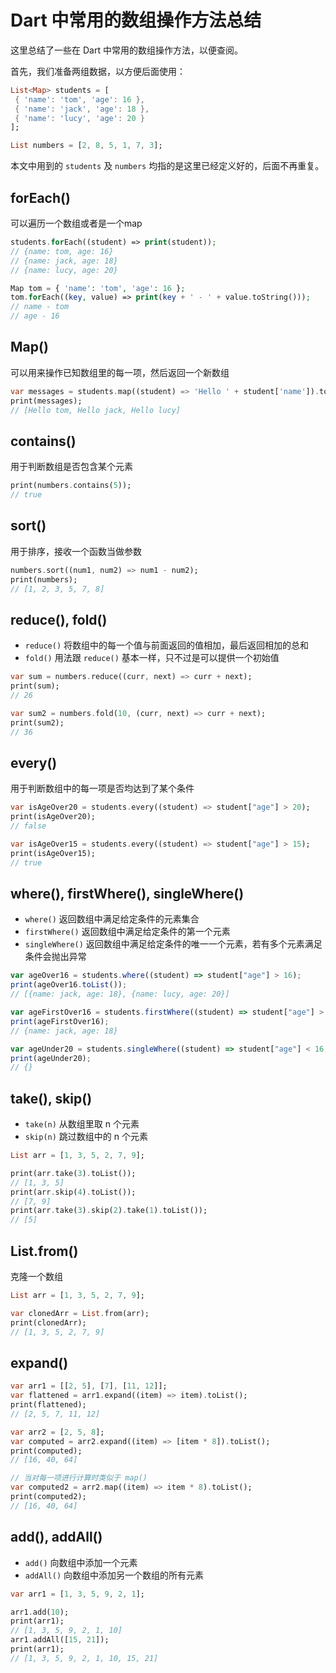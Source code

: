 # Dart 中常用的数组操作方法总结

这里总结了一些在 Dart 中常用的数组操作方法，以便查阅。

首先，我们准备两组数据，以方便后面使用：



```dart
List<Map> students = [
 { 'name': 'tom', 'age': 16 },
 { 'name': 'jack', 'age': 18 },
 { 'name': 'lucy', 'age': 20 }
];

List numbers = [2, 8, 5, 1, 7, 3];
```

本文中用到的 `students` 及 `numbers` 均指的是这里已经定义好的，后面不再重复。

## forEach()

可以遍历一个数组或者是一个map



```php
students.forEach((student) => print(student));
// {name: tom, age: 16}
// {name: jack, age: 18}
// {name: lucy, age: 20}

Map tom = { 'name': 'tom', 'age': 16 };
tom.forEach((key, value) => print(key + ' - ' + value.toString()));
// name - tom
// age - 16
```

## Map()

可以用来操作已知数组里的每一项，然后返回一个新数组



```dart
var messages = students.map((student) => 'Hello ' + student['name']).toList();
print(messages);
// [Hello tom, Hello jack, Hello lucy]
```

## contains()

用于判断数组是否包含某个元素



```dart
print(numbers.contains(5));
// true
```

## sort()

用于排序，接收一个函数当做参数



```dart
numbers.sort((num1, num2) => num1 - num2);
print(numbers);
// [1, 2, 3, 5, 7, 8]
```



## reduce(), fold()

- `reduce()` 将数组中的每一个值与前面返回的值相加，最后返回相加的总和
- `fold()` 用法跟 `reduce()` 基本一样，只不过是可以提供一个初始值



```dart
var sum = numbers.reduce((curr, next) => curr + next);
print(sum);
// 26

var sum2 = numbers.fold(10, (curr, next) => curr + next);
print(sum2);
// 36
```

## every()

用于判断数组中的每一项是否均达到了某个条件



```dart
var isAgeOver20 = students.every((student) => student["age"] > 20);
print(isAgeOver20);
// false

var isAgeOver15 = students.every((student) => student["age"] > 15);
print(isAgeOver15);
// true
```

## where(), firstWhere(), singleWhere()

- `where()` 返回数组中满足给定条件的元素集合
- `firstWhere()` 返回数组中满足给定条件的第一个元素
- `singleWhere()` 返回数组中满足给定条件的唯一一个元素，若有多个元素满足条件会抛出异常



```jsx
var ageOver16 = students.where((student) => student["age"] > 16);
print(ageOver16.toList());
// [{name: jack, age: 18}, {name: lucy, age: 20}]

var ageFirstOver16 = students.firstWhere((student) => student["age"] > 16, orElse: () => null);
print(ageFirstOver16);
// {name: jack, age: 18}

var ageUnder20 = students.singleWhere((student) => student["age"] < 16, orElse: () => null);
print(ageUnder20);
// {}
```

## take(), skip()

- `take(n)` 从数组里取 n 个元素
- `skip(n)` 跳过数组中的 n 个元素



```dart
List arr = [1, 3, 5, 2, 7, 9];

print(arr.take(3).toList());
// [1, 3, 5]
print(arr.skip(4).toList());
// [7, 9]
print(arr.take(3).skip(2).take(1).toList());
// [5]
```

## List.from()

克隆一个数组



```dart
List arr = [1, 3, 5, 2, 7, 9];

var clonedArr = List.from(arr);
print(clonedArr);
// [1, 3, 5, 2, 7, 9]
```

## expand()



```dart
var arr1 = [[2, 5], [7], [11, 12]];
var flattened = arr1.expand((item) => item).toList();
print(flattened);
// [2, 5, 7, 11, 12]

var arr2 = [2, 5, 8];
var computed = arr2.expand((item) => [item * 8]).toList();
print(computed);
// [16, 40, 64]

// 当对每一项进行计算时类似于 map()
var computed2 = arr2.map((item) => item * 8).toList();
print(computed2);
// [16, 40, 64]
```

## add(), addAll()

- `add()` 向数组中添加一个元素
- `addAll()` 向数组中添加另一个数组的所有元素



```dart
var arr1 = [1, 3, 5, 9, 2, 1];

arr1.add(10);
print(arr1);
// [1, 3, 5, 9, 2, 1, 10]
arr1.addAll([15, 21]);
print(arr1);
// [1, 3, 5, 9, 2, 1, 10, 15, 21]
```

